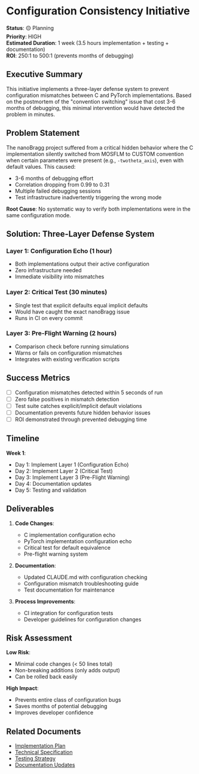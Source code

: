 # Configuration Consistency Initiative

**Status**: 🟡 Planning  
**Priority**: HIGH  
**Estimated Duration**: 1 week (3.5 hours implementation + testing + documentation)  
**ROI**: 250:1 to 500:1 (prevents months of debugging)  

## Executive Summary

This initiative implements a three-layer defense system to prevent configuration mismatches between C and PyTorch implementations. Based on the postmortem of the "convention switching" issue that cost 3-6 months of debugging, this minimal intervention would have detected the problem in minutes.

## Problem Statement

The nanoBragg project suffered from a critical hidden behavior where the C implementation silently switched from MOSFLM to CUSTOM convention when certain parameters were present (e.g., `-twotheta_axis`), even with default values. This caused:

- 3-6 months of debugging effort
- Correlation dropping from 0.99 to 0.31
- Multiple failed debugging sessions
- Test infrastructure inadvertently triggering the wrong mode

**Root Cause**: No systematic way to verify both implementations were in the same configuration mode.

## Solution: Three-Layer Defense System

### Layer 1: Configuration Echo (1 hour)
- Both implementations output their active configuration
- Zero infrastructure needed
- Immediate visibility into mismatches

### Layer 2: Critical Test (30 minutes)
- Single test that explicit defaults equal implicit defaults
- Would have caught the exact nanoBragg issue
- Runs in CI on every commit

### Layer 3: Pre-Flight Warning (2 hours)
- Comparison check before running simulations
- Warns or fails on configuration mismatches
- Integrates with existing verification scripts

## Success Metrics

- [ ] Configuration mismatches detected within 5 seconds of run
- [ ] Zero false positives in mismatch detection
- [ ] Test suite catches explicit/implicit default violations
- [ ] Documentation prevents future hidden behavior issues
- [ ] ROI demonstrated through prevented debugging time

## Timeline

**Week 1**:
- Day 1: Implement Layer 1 (Configuration Echo)
- Day 2: Implement Layer 2 (Critical Test)
- Day 3: Implement Layer 3 (Pre-Flight Warning)
- Day 4: Documentation updates
- Day 5: Testing and validation

## Deliverables

1. **Code Changes**:
   - C implementation configuration echo
   - PyTorch implementation configuration echo
   - Critical test for default equivalence
   - Pre-flight warning system

2. **Documentation**:
   - Updated CLAUDE.md with configuration checking
   - Configuration mismatch troubleshooting guide
   - Test documentation for maintenance

3. **Process Improvements**:
   - CI integration for configuration tests
   - Developer guidelines for configuration changes

## Risk Assessment

**Low Risk**:
- Minimal code changes (< 50 lines total)
- Non-breaking additions (only adds output)
- Can be rolled back easily

**High Impact**:
- Prevents entire class of configuration bugs
- Saves months of potential debugging
- Improves developer confidence

## Related Documents

- [Implementation Plan](./docs/implementation_plan.md)
- [Technical Specification](./docs/technical_spec.md)
- [Testing Strategy](./docs/testing_strategy.md)
- [Documentation Updates](./docs/documentation_updates.md)